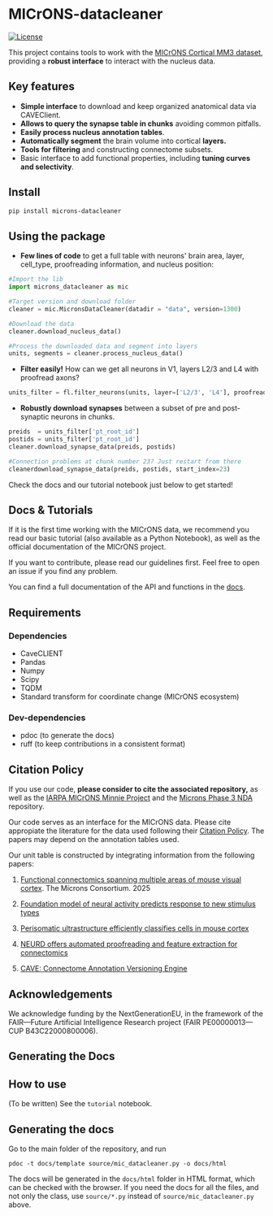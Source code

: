 # MICrONS-datacleaner

[![License](https://badgen.net/#github/license/margheritapremi/MICrONS-datacleaner)](https://badgen.net/#github/license/margheritapremi/MICrONS-datacleaner)

This project contains tools to work with the [MICrONS Cortical MM3 dataset](https://www.microns-explorer.org/cortical-mm3), providing a **robust interface** to interact with the nucleus data. 

## Key features 

- **Simple interface** to download and keep organized anatomical data via CAVEClient. 
- **Allows to query the synapse table in chunks** avoiding common pitfalls. 
- **Easily process nucleus annotation tables**. 
- **Automatically segment** the brain volume into cortical **layers.**
- **Tools for filtering** and constructing connectome subsets. 
- Basic interface to add functional properties, including **tuning curves and selectivity**. 

## Install

```bash
pip install microns-datacleaner
```

## Using the package

- **Few lines of code** to get a full table with neurons' brain area, layer, cell_type, proofreading information, and nucleus position:

```python
#Import the lib
import microns_datacleaner as mic

#Target version and download folder
cleaner = mic.MicronsDataCleaner(datadir = "data", version=1300) 

#Download the data
cleaner.download_nucleus_data()

#Process the downloaded data and segment into layers
units, segments = cleaner.process_nucleus_data()
```

- **Filter easily!** How can we get all neurons in V1, layers L2/3 and L4 with proofread axons?

```python
units_filter = fl.filter_neurons(units, layer=['L2/3', 'L4'], proofread='ax_clean', brain_area='V1')
```

- **Robustly download synapses** between a subset of pre and post-synaptic neurons in chunks. 

```python
preids  = units_filter['pt_root_id']
postids = units_filter['pt_root_id']
cleaner.download_synapse_data(preids, postids)

#Connection problems at chunk number 23? Just restart from there
cleanerdownload_synapse_data(preids, postids, start_index=23)
```

Check the docs and our tutorial notebook just below to get started!


## Docs & Tutorials

If it is the first time working with the MICrONS data, we recommend you read our basic tutorial (also available as a Python Notebook), as well as the official documentation of the MICrONS project.  

If you want to contribute, please read our guidelines first. Feel free to open an issue if you find any problem.  

You can find a full documentation of the API and functions in the [docs](LINK). 


## Requirements 

### Dependencies 

- CaveCLIENT
- Pandas
- Numpy
- Scipy
- TQDM
- Standard transform for coordinate change (MICrONS ecosystem)

### Dev-dependencies 

- pdoc (to generate the docs)
- ruff (to keep contributions in a consistent format)



## Citation Policy 

If you use our code, **please consider to cite the associated repository,** as well as the [IARPA MICrONS Minnie Project](https://doi.org/10.60533/BOSS-2021-T0SY) and the [Microns Phase 3 NDA](https://github.com/cajal/microns_phase3_nda) repository. 

Our code serves as an interface for the MICrONS data. Please cite appropiate the literature for the data used following their [Citation Policy](LINK). The papers may depend on the annotation tables used.

Our unit table is constructed by integrating information from the following papers:

1. [Functional connectomics spanning multiple areas of mouse visual cortex](https://doi.org/10.1038/s41586-025-08790-w). The Microns Consortium. 2025 

2. [Foundation model of neural activity predicts response to new stimulus types](https://doi.org/10.1038/s41586-025-08829-y)

3. [Perisomatic ultrastructure efficiently classifies cells in mouse cortex](http://doi.org/10.1038/s41586-024-07765-7)

4. [NEURD offers automated proofreading and feature extraction for connectomics](https://doi.org/)

5. [CAVE: Connectome Annotation Versioning Engine](https://doi.org/10.1038/s41592-024-02426-z)

## Acknowledgements

We acknowledge funding by the NextGenerationEU, in the framework of the FAIR—Future Artificial Intelligence Research project (FAIR PE00000013—CUP B43C22000800006). 


## Generating the Docs 

## How to use 

(To be written)
See the `tutorial` notebook.

## Generating the docs

Go to the main folder of the repository, and run

```
pdoc -t docs/template source/mic_datacleaner.py -o docs/html
```

The docs will be generated in the `docs/html` folder in HTML format, which can be checked with the browser. If you need the docs for all the files, and not only the class, use `source/*.py` instead of `source/mic_datacleaner.py` above.


